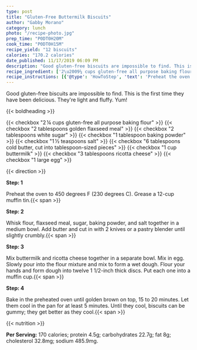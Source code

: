 ```yaml
---
type: post
title: "Gluten-Free Buttermilk Biscuits"
author: "Gabby Morano"
category: lunch
photo: "/recipe-photo.jpg"
prep_time: "P0DT0H20M"
cook_time: "P0DT0H15M"
recipe_yield: "12 biscuits"
calories: "170.2 calories"
date_published: 11/17/2019 06:09 PM
description: "Good gluten-free biscuits are impossible to find. This is the first time they have been delicious. They're light and fluffy. Yum!"
recipe_ingredient: ['2\u2009¼ cups gluten-free all purpose baking flour', '2 tablespoons golden flaxseed meal', '2 tablespoons white sugar', '1 tablespoon baking powder', '1\u2009½ teaspoons salt', '6 tablespoons cold butter, cut into tablespoon-sized pieces', '1 cup buttermilk', '3 tablespoons ricotta cheese', '1 large egg']
recipe_instructions: [{'@type': 'HowToStep', 'text': 'Preheat the oven to 450 degrees F (230 degrees C). Grease a 12-cup muffin tin.\n'}, {'@type': 'HowToStep', 'text': 'Whisk flour, flaxseed meal, sugar, baking powder, and salt together in a medium bowl. Add butter and cut in with 2 knives or a pastry blender until slightly crumbly.\n'}, {'@type': 'HowToStep', 'text': 'Mix buttermilk and ricotta cheese together in a separate bowl. Mix in egg. Slowly pour into the flour mixture and mix to form a wet dough. Flour your hands and form dough into twelve 1 1/2-inch thick discs. Put each one into a muffin cup.\n'}, {'@type': 'HowToStep', 'text': 'Bake in the preheated oven until golden brown on top, 15 to 20 minutes. Let them cool in the pan for at least 5 minutes. Until they cool, biscuits can be gummy; they get better as they cool.\n'}]
---
```


Good gluten-free biscuits are impossible to find. This is the first time they have been delicious. They're light and fluffy. Yum! 

{{< boldheading >}}

{{< checkbox "2 ¼ cups gluten-free all purpose baking flour" >}}
{{< checkbox "2 tablespoons golden flaxseed meal" >}}
{{< checkbox "2 tablespoons white sugar" >}}
{{< checkbox "1 tablespoon baking powder" >}}
{{< checkbox "1 ½ teaspoons salt" >}}
{{< checkbox "6 tablespoons cold butter, cut into tablespoon-sized pieces" >}}
{{< checkbox "1 cup buttermilk" >}}
{{< checkbox "3 tablespoons ricotta cheese" >}}
{{< checkbox "1 large egg" >}}


{{< direction >}}

**Step: 1**

Preheat the oven to 450 degrees F (230 degrees C). Grease a 12-cup muffin tin.{{< span >}}

**Step: 2**

Whisk flour, flaxseed meal, sugar, baking powder, and salt together in a medium bowl. Add butter and cut in with 2 knives or a pastry blender until slightly crumbly.{{< span >}}

**Step: 3**

Mix buttermilk and ricotta cheese together in a separate bowl. Mix in egg. Slowly pour into the flour mixture and mix to form a wet dough. Flour your hands and form dough into twelve 1 1/2-inch thick discs. Put each one into a muffin cup.{{< span >}}

**Step: 4**

Bake in the preheated oven until golden brown on top, 15 to 20 minutes. Let them cool in the pan for at least 5 minutes. Until they cool, biscuits can be gummy; they get better as they cool.{{< span >}}

{{< nutrition >}}

**Per Serving:** 170 calories; protein 4.5g; carbohydrates 22.7g; fat 8g; cholesterol 32.8mg; sodium 485.9mg.